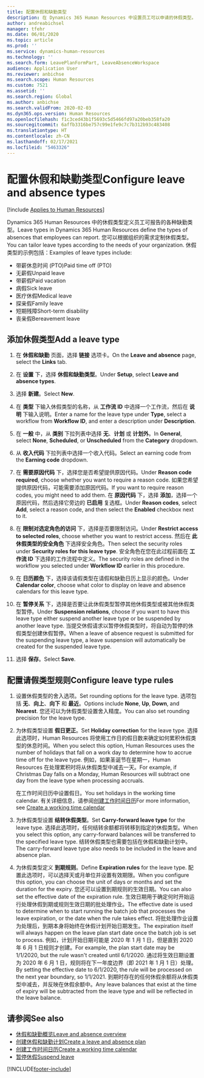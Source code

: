 ```yaml
---
title: 配置休假和缺勤类型
description: 在 Dynamics 365 Human Resources 中设置员工可以申请的休假类型。
author: andreabichsel
manager: tfehr
ms.date: 06/01/2020
ms.topic: article
ms.prod: ''
ms.service: dynamics-human-resources
ms.technology: ''
ms.search.form: LeavePlanFormPart, LeaveAbsenceWorkspace
audience: Application User
ms.reviewer: anbichse
ms.search.scope: Human Resources
ms.custom: 7521
ms.assetid: ''
ms.search.region: Global
ms.author: anbichse
ms.search.validFrom: 2020-02-03
ms.dyn365.ops.version: Human Resources
ms.openlocfilehash: f1c3ced43b1f5693c5d5466fd97a20beb358fa20
ms.sourcegitcommit: 6affb3316be757c99e1fe9c7c7b312b93c483408
ms.translationtype: HT
ms.contentlocale: zh-CN
ms.lasthandoff: 02/17/2021
ms.locfileid: "5463326"
---
```

# <a name="configure-leave-and-absence-types"></a><span data-ttu-id="7daf2-103">配置休假和缺勤类型</span><span class="sxs-lookup"><span data-stu-id="7daf2-103">Configure leave and absence types</span></span>

[!include [Applies to Human Resources](../includes/applies-to-hr.md)]

<span data-ttu-id="7daf2-104">Dynamics 365 Human Resources 中的休假类型定义员工可报告的各种缺勤类型。</span><span class="sxs-lookup"><span data-stu-id="7daf2-104">Leave types in Dynamics 365 Human Resources define the types of absences that employees can report.</span></span> <span data-ttu-id="7daf2-105">您可以根据组织的需求定制休假类型。</span><span class="sxs-lookup"><span data-stu-id="7daf2-105">You can tailor leave types according to the needs of your organization.</span></span> <span data-ttu-id="7daf2-106">休假类型的示例包括：</span><span class="sxs-lookup"><span data-stu-id="7daf2-106">Examples of leave types include:</span></span>

- <span data-ttu-id="7daf2-107">带薪休息时间 (PTO)</span><span class="sxs-lookup"><span data-stu-id="7daf2-107">Paid time off (PTO)</span></span>
- <span data-ttu-id="7daf2-108">无薪假</span><span class="sxs-lookup"><span data-stu-id="7daf2-108">Unpaid leave</span></span>
- <span data-ttu-id="7daf2-109">带薪假</span><span class="sxs-lookup"><span data-stu-id="7daf2-109">Paid vacation</span></span>
- <span data-ttu-id="7daf2-110">病假</span><span class="sxs-lookup"><span data-stu-id="7daf2-110">Sick leave</span></span>
- <span data-ttu-id="7daf2-111">医疗休假</span><span class="sxs-lookup"><span data-stu-id="7daf2-111">Medical leave</span></span>
- <span data-ttu-id="7daf2-112">探亲假</span><span class="sxs-lookup"><span data-stu-id="7daf2-112">Family leave</span></span>
- <span data-ttu-id="7daf2-113">短期残障</span><span class="sxs-lookup"><span data-stu-id="7daf2-113">Short-term disability</span></span>
- <span data-ttu-id="7daf2-114">丧亲假</span><span class="sxs-lookup"><span data-stu-id="7daf2-114">Bereavement leave</span></span>

## <a name="add-a-leave-type"></a><span data-ttu-id="7daf2-115">添加休假类型</span><span class="sxs-lookup"><span data-stu-id="7daf2-115">Add a leave type</span></span>

1. <span data-ttu-id="7daf2-116">在 **休假和缺勤** 页面，选择 **链接** 选项卡。</span><span class="sxs-lookup"><span data-stu-id="7daf2-116">On the **Leave and absence** page, select the **Links** tab.</span></span>

2. <span data-ttu-id="7daf2-117">在 **设置** 下，选择 **休假和缺勤类型**。</span><span class="sxs-lookup"><span data-stu-id="7daf2-117">Under **Setup**, select **Leave and absence types**.</span></span>

3. <span data-ttu-id="7daf2-118">选择 **新建**。</span><span class="sxs-lookup"><span data-stu-id="7daf2-118">Select **New**.</span></span>

4. <span data-ttu-id="7daf2-119">在 **类型** 下输入休假类型的名称，从 **工作流 ID** 中选择一个工作流，然后在 **说明** 下输入说明。</span><span class="sxs-lookup"><span data-stu-id="7daf2-119">Enter a name for the leave type under **Type**, select a workflow from **Workflow ID**, and enter a description under **Description**.</span></span>

5. <span data-ttu-id="7daf2-120">在 **一般** 中，从 **类别** 下拉列表中选择 **无**、**计划** 或 **计划外**。</span><span class="sxs-lookup"><span data-stu-id="7daf2-120">In **General**, select **None**, **Scheduled**, or **Unscheduled** from the **Category** dropdown.</span></span>

6. <span data-ttu-id="7daf2-121">从 **收入代码** 下拉列表中选择一个收入代码。</span><span class="sxs-lookup"><span data-stu-id="7daf2-121">Select an earning code from the **Earning code** dropdown.</span></span>

7. <span data-ttu-id="7daf2-122">在 **需要原因代码** 下，选择您是否希望提供原因代码。</span><span class="sxs-lookup"><span data-stu-id="7daf2-122">Under **Reason code required**, choose whether you want to require a reason code.</span></span> <span data-ttu-id="7daf2-123">如果您希望提供原因代码，可能需要添加原因代码。</span><span class="sxs-lookup"><span data-stu-id="7daf2-123">If you want to require reason codes, you might need to add them.</span></span> <span data-ttu-id="7daf2-124">在 **原因代码** 下，选择 **添加**，选择一个原因代码，然后选择它旁边的 **已启用** 复选框。</span><span class="sxs-lookup"><span data-stu-id="7daf2-124">Under **Reason codes**, select **Add**, select a reason code, and then select the **Enabled** checkbox next to it.</span></span>

8. <span data-ttu-id="7daf2-125">在 **限制对选定角色的访问** 下，选择是否要限制访问。</span><span class="sxs-lookup"><span data-stu-id="7daf2-125">Under **Restrict access to selected roles**, choose whether you want to restrict access.</span></span> <span data-ttu-id="7daf2-126">然后在 **此休假类型的安全角色** 下选择安全角色。</span><span class="sxs-lookup"><span data-stu-id="7daf2-126">Then select the security roles under **Security roles for this leave type**.</span></span> <span data-ttu-id="7daf2-127">安全角色在您在此过程前面在 **工作流 ID** 下选择的工作流程中定义。</span><span class="sxs-lookup"><span data-stu-id="7daf2-127">The security roles are defined in the workflow you selected under **Workflow ID** earlier in this procedure.</span></span>

9. <span data-ttu-id="7daf2-128">在 **日历颜色** 下，选择该请假类型在请假和缺勤日历上显示的颜色。</span><span class="sxs-lookup"><span data-stu-id="7daf2-128">Under **Calendar color**, choose what color to display on leave and absence calendars for this leave type.</span></span> 

10. <span data-ttu-id="7daf2-129">在 **暂停关系** 下，选择是否要让此休假类型暂停其他休假类型或被其他休假类型暂停。</span><span class="sxs-lookup"><span data-stu-id="7daf2-129">Under **Suspension relations**, choose if you want to have this leave type either suspend another leave type or be suspended by another leave type.</span></span> <span data-ttu-id="7daf2-130">当提交休假请求以暂停休假类型时，将自动为暂停的休假类型创建休假暂停。</span><span class="sxs-lookup"><span data-stu-id="7daf2-130">When a leave of absence request is submitted for the suspending leave type, a leave suspension will automatically be created for the suspended leave type.</span></span> 

10. <span data-ttu-id="7daf2-131">选择 **保存**。</span><span class="sxs-lookup"><span data-stu-id="7daf2-131">Select **Save**.</span></span>

## <a name="configure-leave-type-rules"></a><span data-ttu-id="7daf2-132">配置请假类型规则</span><span class="sxs-lookup"><span data-stu-id="7daf2-132">Configure leave type rules</span></span>

1. <span data-ttu-id="7daf2-133">设置休假类型的舍入选项。</span><span class="sxs-lookup"><span data-stu-id="7daf2-133">Set rounding options for the leave type.</span></span> <span data-ttu-id="7daf2-134">选项包括 **无**、**向上**、**向下** 和 **最近**。</span><span class="sxs-lookup"><span data-stu-id="7daf2-134">Options include **None**, **Up**, **Down**, and **Nearest**.</span></span> <span data-ttu-id="7daf2-135">您还可以为休假类型设置舍入精度。</span><span class="sxs-lookup"><span data-stu-id="7daf2-135">You can also set rounding precision for the leave type.</span></span>

2. <span data-ttu-id="7daf2-136">为休假类型设置 **假日更正**。</span><span class="sxs-lookup"><span data-stu-id="7daf2-136">Set **Holiday correction** for the leave type.</span></span> <span data-ttu-id="7daf2-137">选择此选项时，Human Resources 将使用工作日的假日数来确定如何累积休假类型的休息时间。</span><span class="sxs-lookup"><span data-stu-id="7daf2-137">When you select this option, Human Resources uses the number of holidays that fall on a work day to determine how to accrue time off for the leave type.</span></span> <span data-ttu-id="7daf2-138">例如，如果圣诞节在星期一，Human Resources 在处理累积时将从休假类型中减去一天。</span><span class="sxs-lookup"><span data-stu-id="7daf2-138">For example, if Christmas Day falls on a Monday, Human Resources will subtract one day from the leave type when processing accruals.</span></span>

   <span data-ttu-id="7daf2-139">在工作时间日历中设置假日。</span><span class="sxs-lookup"><span data-stu-id="7daf2-139">You set holidays in the working time calendar.</span></span> <span data-ttu-id="7daf2-140">有关详细信息，请参阅[创建工作时间日历](hr-leave-and-absence-working-time-calendar.md)</span><span class="sxs-lookup"><span data-stu-id="7daf2-140">For more information, see [Create a working time calendar](hr-leave-and-absence-working-time-calendar.md)</span></span>
   
 3. <span data-ttu-id="7daf2-141">为休假类型设置 **结转休假类型**。</span><span class="sxs-lookup"><span data-stu-id="7daf2-141">Set **Carry-forward leave type** for the leave type.</span></span> <span data-ttu-id="7daf2-142">选择此选项时，任何结转余额都将转移到指定的休假类型。</span><span class="sxs-lookup"><span data-stu-id="7daf2-142">When you select this option, any carry-forward balances will be transferred to the specified leave type.</span></span> <span data-ttu-id="7daf2-143">结转休假类型也需要包括在休假和缺勤计划中。</span><span class="sxs-lookup"><span data-stu-id="7daf2-143">The carry-forward leave type also needs to be included in the leave and absence plan.</span></span> 
 
 4. <span data-ttu-id="7daf2-144">为休假类型定义 **到期规则**。</span><span class="sxs-lookup"><span data-stu-id="7daf2-144">Define **Expiration rules** for the leave type.</span></span> <span data-ttu-id="7daf2-145">配置此选项时，可以选择天或月单位并设置有效期限。</span><span class="sxs-lookup"><span data-stu-id="7daf2-145">When you configure this option, you can choose the unit of days or months and set the duration for the expiry.</span></span> <span data-ttu-id="7daf2-146">您还可以设置到期规则的生效日期。</span><span class="sxs-lookup"><span data-stu-id="7daf2-146">You can also set the effective date of the expiration rule.</span></span> <span data-ttu-id="7daf2-147">生效日期用于确定何时开始运行处理休假到期或规则生效日期的批处理作业。</span><span class="sxs-lookup"><span data-stu-id="7daf2-147">The effective date is used to determine when to start running the batch job that processes the leave expiration, or the date when the rule takes effect.</span></span> <span data-ttu-id="7daf2-148">将批处理作业设置为处理后，到期本身将始终在休假计划开始日期发生。</span><span class="sxs-lookup"><span data-stu-id="7daf2-148">The expiration itself will always happen on the leave plan start date once the batch job is set to process.</span></span> <span data-ttu-id="7daf2-149">例如，计划开始日期可能是 2020 年 1 月 1 日，但是直到 2020 年 6 月 1 日规则才创建。</span><span class="sxs-lookup"><span data-stu-id="7daf2-149">For example, the plan start date may be 1/1/2020, but the rule wasn't created until 6/1/2020.</span></span> <span data-ttu-id="7daf2-150">通过将生效日期设置为 2020 年 6 月 1 日，规则将在下一年度边界（即 2021 年 1 月 1 日）处理。</span><span class="sxs-lookup"><span data-stu-id="7daf2-150">By setting the effective date to 6/1/2020, the rule will be processed on the next year boundary, so 1/1/2021.</span></span> <span data-ttu-id="7daf2-151">到期时存在的任何休假余额将从休假类型中减去，并反映在休假余额中。</span><span class="sxs-lookup"><span data-stu-id="7daf2-151">Any leave balances that exist at the time of expiry will be subtracted from the leave type and will be reflected in the leave balance.</span></span> 
 
## <a name="see-also"></a><span data-ttu-id="7daf2-152">请参阅</span><span class="sxs-lookup"><span data-stu-id="7daf2-152">See also</span></span>

- [<span data-ttu-id="7daf2-153">休假和缺勤概览</span><span class="sxs-lookup"><span data-stu-id="7daf2-153">Leave and absence overview</span></span>](hr-leave-and-absence-overview.md)
- [<span data-ttu-id="7daf2-154">创建休假和缺勤计划</span><span class="sxs-lookup"><span data-stu-id="7daf2-154">Create a leave and absence plan</span></span>](hr-leave-and-absence-plans.md)
- [<span data-ttu-id="7daf2-155">创建工作时间日历</span><span class="sxs-lookup"><span data-stu-id="7daf2-155">Create a working time calendar</span></span>](hr-leave-and-absence-working-time-calendar.md)
- [<span data-ttu-id="7daf2-156">暂停休假</span><span class="sxs-lookup"><span data-stu-id="7daf2-156">Suspend leave</span></span>](hr-leave-and-absence-suspend-leave.md)



[!INCLUDE[footer-include](../includes/footer-banner.md)]
